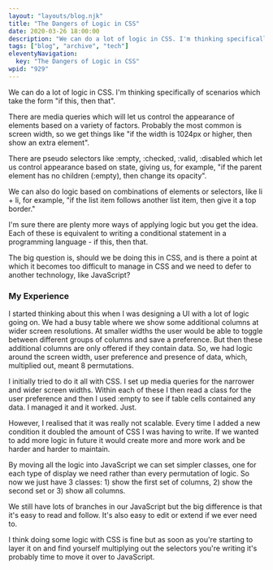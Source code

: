 ```yaml
---
layout: "layouts/blog.njk"
title: "The Dangers of Logic in CSS"
date: 2020-03-26 18:00:00
description: "We can do a lot of logic in CSS. I'm thinking specifically of scenarios which take the form 'if this, then that'"
tags: ["blog", "archive", "tech"]
eleventyNavigation:
  key: "The Dangers of Logic in CSS"
wpid: "929"
---
```


<p>We can do a lot of logic in CSS. I'm thinking specifically of scenarios which take the form "if this, then that".</p>

<p>There are media queries which will let us control the appearance of elements based on a variety of factors. Probably the most common is screen width, so we get things like "if the width is 1024px or higher, then show an extra element".</p>

<p>There are pseudo selectors like :empty, :checked, :valid, :disabled which let us control appearance based on state, giving us, for example, "if the parent element has no children (:empty), then change its opacity".</p>

<p>We can also do logic based on combinations of elements or selectors, like li + li, for example, "if the list item follows another list item, then give it a top border."</p>

<p>I'm sure there are plenty more ways of applying logic but you get the idea. Each of these is equivalent to writing a conditional statement in a programming language - if this, then that.</p>

<p>The big question is, should we be doing this in CSS, and is there a point at which it becomes too difficult to manage in CSS and we need to defer to another technology, like JavaScript?</p>

<h3>My Experience</h3>

<p>I started thinking about this when I was designing a UI with a lot of logic going on. We had a busy table where we show some additional columns at wider screen resolutions. At smaller widths the user would be able to toggle between different groups of columns and save a preference. But then these additional columns are only offered if they contain data. So, we had logic around the screen width, user preference and presence of data, which, multiplied out, meant 8 permutations.</p>

<p>I initially tried to do it all with CSS. I set up media queries for the narrower and wider screen widths. Within each of these I then read a class for the user preference and then I used :empty to see if table cells contained any data. I managed it and it worked. Just.</p>

<p>However, I realised that it was really not scalable. Every time I added a new condition it doubled the amount of CSS I was having to write. If we wanted to add more logic in future it would create more and more work and be harder and harder to maintain.</p>

<p>By moving all the logic into JavaScript we can set simpler classes, one for each type of display we need rather than every permutation of logic. So now we just have 3 classes: 1) show the first set of columns, 2) show the second set or 3) show all columns.</p>

<p>We still have lots of branches in our JavaScript but the big difference is that it's easy to read and follow. It's also easy to edit or extend if we ever need to.</p>

<p>I think doing some logic with CSS is fine but as soon as you're starting to layer it on and find yourself multiplying out the selectors you're writing it's probably time to move it over to JavaScript.</p>
